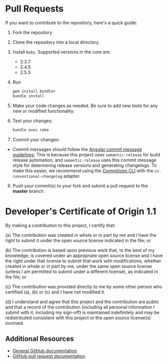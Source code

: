 # Pull Requests

If you want to contribute to the repository, here's a quick guide:
  1. Fork the repository  

  2. Clone the repository into a local directory.  

  3. Install `Ruby`. Supported versions in the core are:
     - 2.3.7
     - 2.4.5
     - 2.5.3
  4. Run
     ```sh
     gem install bundler
     bundle install
     ```

  5. Make your code changes as needed.  Be sure to add new tests for any new or modified functionality.  

  6. Test your changes:
     ```sh
     bundle exec rake
     ```  
  7. Commit your changes:
  * Commit messages should follow the [Angular commit message guidelines](https://github.com/angular/angular/blob/master/CONTRIBUTING.md#-commit-message-guidelines).
  This is because this project uses `semantic-release` for build release automation, and `semantic-release` uses
  this commit message style for determining release versions and generating changelogs.
  To make this easier, we recommend using the [Commitizen CLI](https://github.com/commitizen/cz-cli)
  with the `cz-conventional-changelog` adapter.  

  9. Push your commit(s) to your fork and submit a pull request to the **master** branch.

# Developer's Certificate of Origin 1.1

By making a contribution to this project, I certify that:

(a) The contribution was created in whole or in part by me and I
   have the right to submit it under the open source license
   indicated in the file; or

(b) The contribution is based upon previous work that, to the best
   of my knowledge, is covered under an appropriate open source
   license and I have the right under that license to submit that
   work with modifications, whether created in whole or in part
   by me, under the same open source license (unless I am
   permitted to submit under a different license), as indicated
   in the file; or

(c) The contribution was provided directly to me by some other
   person who certified (a), (b) or (c) and I have not modified
   it.

(d) I understand and agree that this project and the contribution
   are public and that a record of the contribution (including all
   personal information I submit with it, including my sign-off) is
   maintained indefinitely and may be redistributed consistent with
   this project or the open source license(s) involved.

## Additional Resources
+ [General GitHub documentation](https://help.github.com/)
+ [GitHub pull request documentation](https://help.github.com/send-pull-requests/)

[dw]: https://developer.ibm.com/answers/questions/ask.html
[stackoverflow]: http://stackoverflow.com/questions/ask?tags=ibm
[dep]: https://github.com/golang/dep

